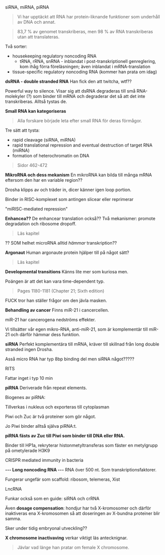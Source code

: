 siRNA, miRNA, piRNA


> Vi har upptäckt att RNA har protein-liknande funktioner som underhåll av DNA och annat.

> 83,7 % av genomet transkriberas, men 98 % av RNA transkriberas utan att translateras.


Två sorter:
- housekeeping regulatory noncoding RNA
	- tRNA, rRNA, snRNA - inblandat i post-transkriptionell genreglering, kom ihåg förra föreläsningen; även inblandat i mRNA-translation
- tissue-specific regulatory noncoding RNA (kommer han prata om idag)


**dsRNA - double stranded RNA**
Han fick den att twitcha, wtf??

Powerful way to silence. Visar sig att dsRNA degraderas till små RNA-molekyler (?) som binder till mRNA och degraderar det så att det inte transkriberas. Alltså tystas de.

**Small RNA kan kategoriseras**
> Alla forskare började leta efter small RNA för deras förmågor.

Tre sätt att tysta:
- rapid cleavage (siRNA, miRNA)
- rapid translational repression and eventual destruction of target RNA (miRNA)
- formation of heterochromatin on DNA

> Sidor 462-472



**MikroRNA och dess mekanism**
En mikroRNA kan bilda till många mRNA eftersom den har en variable region??

Drosha klipps av och träder in, dicer känner igen loop portion.

Binder in RISC-komplexet som antingen slicear eller reprimerar 

"miRISC-mediated repression"

**Enhancea??**
De enhancear translation också?? Två mekanismer: promote degradation och ribosome dropoff. 

> Läs kapitel


?? SOM helhet microRNA alltid *hämmar* transkription??

**Argonaut**
Human argonaute protein hjälper till på något sätt?

> Läs kapitel

**Developmental transitions**
Känns lite mer som kuriosa men.

Poängen är att det kan vara time-dependent typ.

> Pages 1180-1181 (Chapter 21; Sixth edition)

FUCK tror han ställer frågor om den jävla masken.

**Behandling av cancer**
Finns miR-21 i cancercellen.

miR-21 har cancerogena nedströms effekter.

Vi tillsätter vår egen mikro-RNA, anti-miR-21, som är komplementär till miR-21 och därför hämmar dess funktion.

**siRNA**
Perfekt komplementära till mRNA, kräver till skillnad från long double stranded ingen Drosha.

Asså micro RNA har typ 8bp binding del men siRNA något?????

RITS

Fattar inget i typ 10 min


**piRNA**
Deriverade från repeat elements.

Biogenes av piRNA:

Tillverkas i nukleus och exporteras till cytoplasman 

Piwi och Zuc är två proteiner som gör något.

Jo Piwi binder alltså själva piRNA:t.

**piRNA fästs av Zuc till Piwi som binder till DNA eller RNA.**

Binder till HP1a, rekryterar histonmetyltransferas som fäster en metylgrupp på ometylerade H3K9

CRISPR mediated immunity in bacteria


**--- Long noncoding RNA ---**
RNA över 500 nt. Som transkriptionsfaktorer.

Fungerar ungefär som scaffold: ribosom, telemeras, Xist

LncRNA

Funkar också som en guide: siRNA och crRNA

Även **dosage compensation**: hondjur har två X-kromosomer och därför inaktiveras ena X-kromosomen så att doseringen av X-bundna proteiner blir samma.

Sker under tidig embryonal utveckling??

**X chromosome inactivaving** verkar viktigt läs antecknignar.

> Jävlar vad länge han pratar om female X chromosome.


